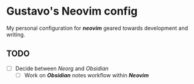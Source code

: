 # Gustavo's Neovim config

My personal configuration for ***neovim*** geared towards development
and writing.

## TODO
- [ ] Decide between *Neorg* and *Obsidian*
    - [ ] Work on ***Obsidian*** notes workflow within ***Neovim***

